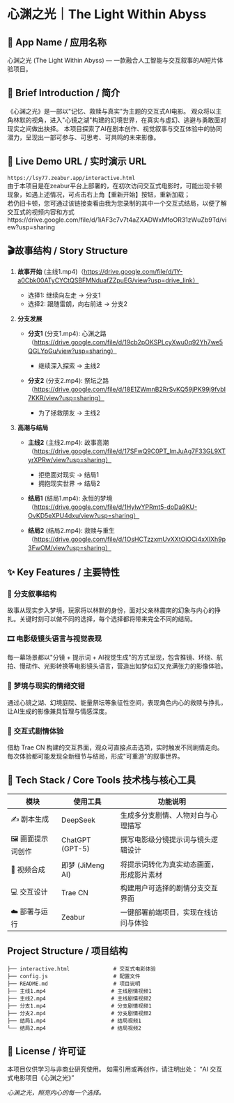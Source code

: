 # 心渊之光｜The Light Within Abyss

## 🎥  **App Name / 应用名称**

心渊之光 (The Light Within Abyss) — 一款融合人工智能与交互叙事的AI短片体验项目。

## 🌌 **Brief Introduction / 简介**

《心渊之光》是一部以"记忆、救赎与真实"为主题的交互式AI电影。
观众将以主角林默的视角，进入"心镜之湖"构建的幻境世界，在真实与虚幻、逃避与勇敢面对现实之间做出抉择。
本项目探索了AI在剧本创作、视觉叙事与交互体验中的协同潜力，呈现出一部可参与、可思考、可共鸣的未来影像。

## 🚀 **Live Demo URL / 实时演示 URL**

`https://lsy77.zeabur.app/interactive.html`  
由于本项目是在zeabur平台上部署的，在初次访问交互式电影时，可能出现卡顿现象，如遇上述情况，可点击右上角【重新开始】按钮，重新加载；  
若仍旧卡顿，您可通过该链接查看由我为您录制的其中一个交互式结局，以便了解交互式的视频内容和方式https://drive.google.com/file/d/1iAF3c7v7t4aZXADWxMfoOR31zWuZb9Td/view?usp=sharing


## 🎬故事结构 / Story Structure

1. **故事开始** (主线1.mp4)（https://drive.google.com/file/d/1Y-a0Cbk00ATyCYCtQSBFMNduafZZpuEG/view?usp=drive_link）
   - 选择1: 继续向左走 → 分支1
   - 选择2: 跟随雷朗，向右前进 → 分支2

2. **分支发展**
   - **分支1** (分支1.mp4): 心渊之路（https://drive.google.com/file/d/19cb2pOKSPLcyXwu0q92Yh7we5QGLYpGu/view?usp=sharing） 
     - 继续深入探索 → 主线2
   
   - **分支2** (分支2.mp4): 祭坛之路（https://drive.google.com/file/d/18E1ZWmnB2RrSvKQ59jPK99j9fvbI7KKR/view?usp=sharing）
     - 为了拯救朋友 → 主线2

3. **高潮与结局**
   - **主线2** (主线2.mp4): 故事高潮（https://drive.google.com/file/d/17SFwQ9C0PT_lmJuAg7F33GL9XTyrXPRw/view?usp=sharing）
     - 拒绝面对现实 → 结局1
     - 拥抱现实世界 → 结局2
   
   - **结局1** (结局1.mp4): 永恒的梦境（https://drive.google.com/file/d/1HylwYPRmt5-doDa9KU-OvKD5eXPU4dxu/view?usp=sharing）
   - **结局2** (结局2.mp4): 救赎与重生（https://drive.google.com/file/d/1OsHCTzzxmUvXXtOiOCi4xXlXh9p3FwOM/view?usp=sharing）

## ✨ **Key Features / 主要特性**

### 🧭 **分支叙事结构**
故事从现实步入梦境，玩家将以林默的身份，面对父亲林震南的幻象与内心的挣扎。关键时刻可以做不同的选择，每个选择都将带来完全不同的结局。

### 🎞️ **电影级镜头语言与视觉表现**
每一幕场景都以"分镜 + 提示词 + AI视觉生成"的方式呈现，包含推镜、环绕、航拍、慢动作、光影转换等电影镜头语言，营造出如梦似幻又充满张力的影像体验。

### 💫 **梦境与现实的情绪交错**
通过心镜之湖、幻境庭院、能量祭坛等象征性空间，表现角色内心的救赎与挣扎，让AI生成的影像兼具哲理与情感深度。

### 🧩 **交互式剧情体验**
借助 Trae CN 构建的交互界面，观众可直接点击选项，实时触发不同剧情走向。
每次体验都可能发现全新细节与结局，形成"可重游"的叙事世界。

## 🧠 **Tech Stack / Core Tools 技术栈与核心工具**

| 模块 | 使用工具 | 功能说明 |
|------|----------|----------|
| ✍️ 剧本生成 | DeepSeek | 生成多分支剧情、人物对白与心理描写 |
| 🖼️ 画面提示词创作 | ChatGPT (GPT-5) | 撰写电影级分镜提示词与镜头逻辑设计 |
| 🎥 视频合成 | 即梦 (JiMeng AI) | 将提示词转化为真实动态画面，形成影片素材 |
| 💻 交互设计 | Trae CN | 构建用户可选择的剧情分支交互界面 |
| ☁️ 部署与运行 | Zeabur | 一键部署前端项目，实现在线访问与体验 |

## Project Structure / 项目结构

```
├── interactive.html              # 交互式电影体验
├── config.js                     # 配置文件
├── README.md                     # 项目说明
├── 主线1.mp4                     # 主线剧情视频1
├── 主线2.mp4                     # 主线剧情视频2
├── 分支1.mp4                     # 分支剧情视频1
├── 分支2.mp4                     # 分支剧情视频2
├── 结局1.mp4                     # 结局视频1
└── 结局2.mp4                     # 结局视频2
```

## 📄 License / 许可证

本项目仅供学习与非商业研究使用。
如需引用或再创作，请注明出处：
“AI 交互式电影项目《心渊之光》”

*心渊之光，照亮内心的每一个选择。*
